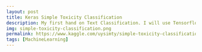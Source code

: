 ```yaml
---
layout: post
title: Keras Simple Toxicity Classification
description: My first hand on Text Classification. I will use Tensorflow and Keras for this project
img: simple-toxicity-classification.png
permalink: https://www.kaggle.com/uysimty/simple-toxicity-classification
tags: [MachineLearning]
---
```

